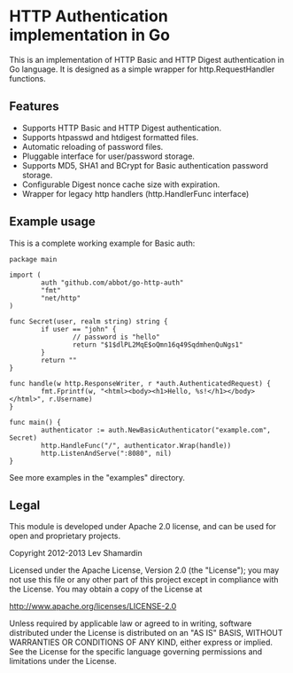 HTTP Authentication implementation in Go
========================================

This is an implementation of HTTP Basic and HTTP Digest authentication
in Go language. It is designed as a simple wrapper for
http.RequestHandler functions.

Features
--------
 
 * Supports HTTP Basic and HTTP Digest authentication.
 * Supports htpasswd and htdigest formatted files.
 * Automatic reloading of password files.
 * Pluggable interface for user/password storage.
 * Supports MD5, SHA1 and BCrypt for Basic authentication password storage.
 * Configurable Digest nonce cache size with expiration.
 * Wrapper for legacy http handlers (http.HandlerFunc interface)
 
Example usage
-------------

This is a complete working example for Basic auth:

    package main

    import (
            auth "github.com/abbot/go-http-auth"
            "fmt"
            "net/http"
    )

    func Secret(user, realm string) string {
            if user == "john" {
                    // password is "hello"
                    return "$1$dlPL2MqE$oQmn16q49SqdmhenQuNgs1"
            }
            return ""
    }

    func handle(w http.ResponseWriter, r *auth.AuthenticatedRequest) {
            fmt.Fprintf(w, "<html><body><h1>Hello, %s!</h1></body></html>", r.Username)
    }

    func main() {
            authenticator := auth.NewBasicAuthenticator("example.com", Secret)
            http.HandleFunc("/", authenticator.Wrap(handle))
            http.ListenAndServe(":8080", nil)
    }

See more examples in the "examples" directory.

Legal
-----

This module is developed under Apache 2.0 license, and can be used for
open and proprietary projects.

Copyright 2012-2013 Lev Shamardin

Licensed under the Apache License, Version 2.0 (the "License"); you
may not use this file or any other part of this project except in
compliance with the License. You may obtain a copy of the License at

http://www.apache.org/licenses/LICENSE-2.0

Unless required by applicable law or agreed to in writing, software
distributed under the License is distributed on an "AS IS" BASIS,
WITHOUT WARRANTIES OR CONDITIONS OF ANY KIND, either express or
implied. See the License for the specific language governing
permissions and limitations under the License.
